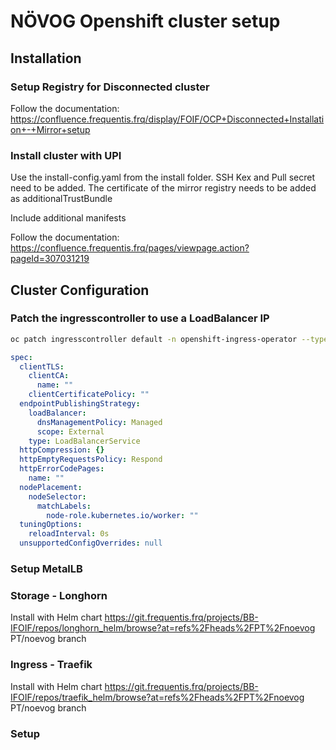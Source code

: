 
# NÖVOG Openshift cluster setup

## Installation

### Setup Registry for Disconnected cluster

Follow the documentation:
https://confluence.frequentis.frq/display/FOIF/OCP+Disconnected+Installation+-+Mirror+setup

### Install cluster with UPI

Use the install-config.yaml from the install folder. SSH Kex and Pull secret need to be added. The certificate of the mirror registry needs
to be added as additionalTrustBundle

Include additional manifests

Follow the documentation:
https://confluence.frequentis.frq/pages/viewpage.action?pageId=307031219



## Cluster Configuration

### Patch the ingresscontroller to use a LoadBalancer IP
```bash
oc patch ingresscontroller default -n openshift-ingress-operator --type='merge' -p '{"spec": {"endpointPublishingStrategy": {"type": "LoadBalancerService", "loadBalancer": {"scope": "External"}}, "nodePlacement": {"nodeSelector": {"matchLabels": {"node-role.kubernetes.io/worker": ""}}}}}'
```

```yaml
spec:
  clientTLS:
    clientCA:
      name: ""
    clientCertificatePolicy: ""
  endpointPublishingStrategy:
    loadBalancer:
      dnsManagementPolicy: Managed
      scope: External
    type: LoadBalancerService
  httpCompression: {}
  httpEmptyRequestsPolicy: Respond
  httpErrorCodePages:
    name: ""
  nodePlacement:
    nodeSelector:
      matchLabels:
        node-role.kubernetes.io/worker: ""
  tuningOptions:
    reloadInterval: 0s
  unsupportedConfigOverrides: null
```

### Setup MetalLB



### Storage - Longhorn

Install with Helm chart https://git.frequentis.frq/projects/BB-IFOIF/repos/longhorn_helm/browse?at=refs%2Fheads%2FPT%2Fnoevog
PT/noevog branch

### Ingress - Traefik

Install with Helm chart https://git.frequentis.frq/projects/BB-IFOIF/repos/traefik_helm/browse?at=refs%2Fheads%2FPT%2Fnoevog
PT/noevog branch

### Setup 